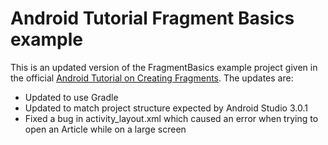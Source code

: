 # Android Tutorial Fragment Basics example

This is an updated version of the FragmentBasics example project given in the official [Android Tutorial on Creating Fragments](https://developer.android.com/training/basics/fragments/creating.html). The updates are:

* Updated to use Gradle
* Updated to match project structure expected by Android Studio 3.0.1
* Fixed a bug in activity_layout.xml which caused an error when trying to open an Article while on a large screen
